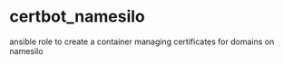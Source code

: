# certbot_namesilo
ansible role to create a container managing certificates for domains on namesilo
